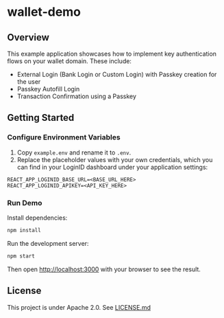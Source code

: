 # wallet-demo

## Overview

This example application showcases how to implement key authentication flows on your wallet domain. These include:

- External Login (Bank Login or Custom Login) with Passkey creation for the user
- Passkey Autofill Login
- Transaction Confirmation using a Passkey

## Getting Started

### Configure Environment Variables

1. Copy `example.env` and rename it to `.env`.
2. Replace the placeholder values with your own credentials, which you can find in your LoginID dashboard under your application settings:

```
REACT_APP_LOGINID_BASE_URL=<BASE_URL_HERE>
REACT_APP_LOGINID_APIKEY=<API_KEY_HERE>
```

### Run Demo

Install dependencies:

```bash
npm install
```

Run the development server:

```bash
npm start
```

Then open [http://localhost:3000](http://localhost:3000) with your browser to see the result.

## License

This project is under Apache 2.0. See [LICENSE.md](./LICENSE.md)
